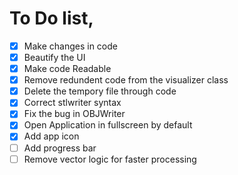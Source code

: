 # To Do list,

- [x] Make changes in code
- [x] Beautify the UI
- [x] Make code Readable
- [x] Remove redundent code from the visualizer class
- [x] Delete the tempory file through code
- [x] Correct stlwriter syntax
- [x] Fix the bug in OBJWriter
- [x] Open Application in fullscreen by default
- [x] Add app icon
- [ ] Add progress bar
- [ ] Remove vector logic for faster processing
